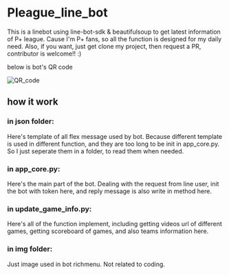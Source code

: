# Pleague_line_bot
This is a linebot using line-bot-sdk & beautifulsoup to get latest information of P+ league.
Cause I'm P+ fans, so all the function is designed for my daily need.
Also, if you want, just get clone my project, then request a PR, contributor is welcome!! :)

below is bot's QR code

![QR_code](https://user-images.githubusercontent.com/71446199/164895289-32140182-9ada-4d1f-9793-0dbf0c5d4ce2.png)


## how it work
### in json folder:
Here's template of all flex message used by bot.
Because different template is used in different function, and they are too long to be init in app_core.py.
So I just seperate them in a folder, to read them when needed.

### in app_core.py:
Here's the main part of the bot. Dealing with the request from line user, init the bot with token here, and reply message is also write in method here.

### in update_game_info.py:
Here's all of the function implement, including getting videos url of different games, getting scoreboard of games, and also teams information here.

### in img folder:
Just image used in bot richmenu. Not related to coding.
